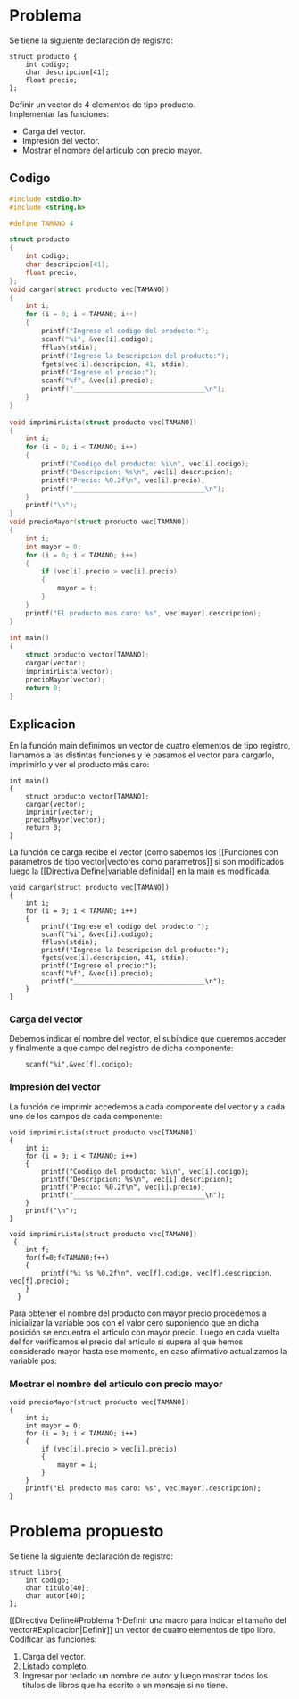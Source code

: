 # Problema 
Se tiene la siguiente declaración de registro:

```
struct producto {
    int codigo;
    char descripcion[41];
    float precio;
}; 
```

Definir un vector de 4 elementos de tipo producto.  
Implementar las funciones:

-   Carga del vector.
-   Impresión del vector.
-   Mostrar el nombre del articulo con precio mayor.
## Codigo
```Ejercicio137.c
#include <stdio.h>
#include <string.h>

#define TAMANO 4

struct producto
{
    int codigo;
    char descripcion[41];
    float precio;
};
void cargar(struct producto vec[TAMANO])
{
    int i;
    for (i = 0; i < TAMANO; i++)
    {
        printf("Ingrese el codigo del producto:");
        scanf("%i", &vec[i].codigo);
        fflush(stdin);
        printf("Ingrese la Descripcion del producto:");
        fgets(vec[i].descripcion, 41, stdin);
        printf("Ingrese el precio:");
        scanf("%f", &vec[i].precio);
        printf("_________________________________\n");
    }
}
 
void imprimirLista(struct producto vec[TAMANO])
{
    int i;
    for (i = 0; i < TAMANO; i++)
    {
        printf("Coodigo del producto: %i\n", vec[i].codigo);
        printf("Descripcion: %s\n", vec[i].descripcion);
        printf("Precio: %0.2f\n", vec[i].precio);
        printf("_________________________________\n");
    }
    printf("\n");
}
void precioMayor(struct producto vec[TAMANO])
{
    int i;
    int mayor = 0;
    for (i = 0; i < TAMANO; i++)
    {
        if (vec[i].precio > vec[i].precio)
        {
            mayor = i;
        }
    }
    printf("El producto mas caro: %s", vec[mayor].descripcion);
}
  
int main()
{
    struct producto vector[TAMANO];
    cargar(vector);
    imprimirLista(vector);
    precioMayor(vector);
    return 0;
}
```
## Explicacion
En la función main definimos un vector de cuatro elementos de tipo registro, llamamos a las distintas funciones y le pasamos el vector para cargarlo, imprimirlo y ver el producto más caro:

```
int main()
{
    struct producto vector[TAMANO];
    cargar(vector);
    imprimir(vector);
    precioMayor(vector);
    return 0;
}
```

La función de carga recibe el vector (como sabemos los [[Funciones con parametros de tipo vector|vectores como parámetros]] si son modificados luego la [[Directiva Define|variable definida]] en la main es modificada.

```
void cargar(struct producto vec[TAMANO])
{
    int i;
    for (i = 0; i < TAMANO; i++)
    {
        printf("Ingrese el codigo del producto:");
        scanf("%i", &vec[i].codigo);
        fflush(stdin);
        printf("Ingrese la Descripcion del producto:");
        fgets(vec[i].descripcion, 41, stdin);
        printf("Ingrese el precio:");
        scanf("%f", &vec[i].precio);
        printf("_________________________________\n");
    }
}
```
### Carga del vector
Debemos indicar el nombre del vector, el subíndice que queremos acceder y finalmente a que campo del registro de dicha componente:

        scanf("%i",&vec[f].codigo);
### Impresión del vector
La función de imprimir accedemos a cada componente del vector y a cada uno de los campos de cada componente:
```
void imprimirLista(struct producto vec[TAMANO])
{
    int i;
    for (i = 0; i < TAMANO; i++)
    {
        printf("Coodigo del producto: %i\n", vec[i].codigo);
        printf("Descripcion: %s\n", vec[i].descripcion);
        printf("Precio: %0.2f\n", vec[i].precio);
        printf("_________________________________\n");
    }
    printf("\n");
}
```
```Alternativa
void imprimirLista(struct producto vec[TAMANO])
 {
    int f;
    for(f=0;f<TAMANO;f++)
    {
		printf("%i %s %0.2f\n", vec[f].codigo, vec[f].descripcion, vec[f].precio);
    }
  }
```

Para obtener el nombre del producto con mayor precio procedemos a inicializar la variable pos con el valor cero suponiendo que en dicha posición se encuentra el artículo con mayor precio. Luego en cada vuelta del for verificamos el precio del artículo si supera al que hemos considerado mayor hasta ese momento, en caso afirmativo actualizamos la variable pos:
### Mostrar el nombre del articulo con precio mayor
```
void precioMayor(struct producto vec[TAMANO])
{
    int i;
    int mayor = 0;
    for (i = 0; i < TAMANO; i++)
    {
        if (vec[i].precio > vec[i].precio)
        {
            mayor = i;
        }
    }
    printf("El producto mas caro: %s", vec[mayor].descripcion);
}
```
# Problema propuesto
Se tiene la siguiente declaración de registro:
```
struct libro{
    int codigo;
    char titulo[40];
    char autor[40];
};
```
[[Directiva Define#Problema 1-Definir una macro para indicar el tamaño del vector#Explicacion|Definir]] un vector de cuatro elementos de tipo libro.  
Codificar las funciones:  
1. Carga del vector.  
2. Listado completo.  
3. Ingresar por teclado un nombre de autor y luego mostrar todos los títulos de libros que ha escrito o un mensaje si no tiene.